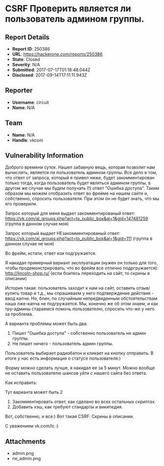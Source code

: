 # CSRF Проверить является ли пользователь админом группы.

## Report Details
- **Report ID**: 250386
- **URL**: https://hackerone.com/reports/250386
- **State**: Closed
- **Severity**: N/A
- **Submitted**: 2017-07-17T01:18:48.044Z
- **Disclosed**: 2017-09-14T17:11:11.943Z

## Reporter
- **Username**: circuit
- **Name**: N/A

## Team
- **Name**: N/A
- **Handle**: vkcom

## Vulnerability Information
Доброго времени суток. Нашел забавную вещь, которая позволит нам вычислить, является ли пользователь админом группы. Все дело в том, что ответ от запроса, который я привел ниже, будет закомментирован только тогда, когда пользователь будет являться админом группы, в другом же случае мы будем получать (!) ответ "Ошибка доступа". Таким образом мы можем отобразить ответ во фрейме на нашем сайте и, собственно, спросить пользователя. При этом он не будет знать, что мы его проверили.

Запрос который для меня выдает закомментированый ответ: https://vk.com/al_groups.php?act=to_public_box&al=1&gid=147481259 (группа в данном случае моя)

Запрос который выдает НЕзакомментированый ответ: https://vk.com/al_groups.php?act=to_public_box&al=1&gid=111 (группа в данном случае не моя)

Во фрейм, кстати, ответ изи подгружается.

Я накидал примерный вариант эксплуатации (нужен он только для того, чтобы продемонстрировать, что во фрейм все отлично подргружается): http://lincoln-shop.ru/ (если боитесь переходить на сайт, то скрины в описании) 

История такая: пользователь заходит к нам на сайт, оставить отзыв/купить товар и т.д., мы спрашиваем у него подтверждение действия - ввод капчи. Но, блин, по случайным непредвиденным обстоятельствам наша лже-капча не подгружается. Мы, конечно же об этом знаем, и как тру-админы стараемся помочь пользователю, спросить что-же у него за проблема.

А варианта проблемы может быть два:

1. Пишет "Ошибка доступа" - собственно пользователь не админ группы.
2. Не пишет ничего - пользователь админ группы.

Пользователь выбирает радиобатон и кликает на кнопку отправить. В итоге у нас есть информация о статусе пользователя:)

Форму можно сделать лучше, я накидал ее за 5 минут. Можно вообще не оставить пользователю шансов уйти с нашего сайта без ответа.

Как исправить: 

Тут варианта может быть 2
1) Закомментировать ответ, как сделано во всех остальных скриптах.
2) Добавить хэш, как требуют стандарты и википедия.

Вот, собственно, и все:) Вот такая CSRF. Скрины в описании.

С уважением vk.com/lc :)


## Attachments
- admin.png
- ne_admin.png
